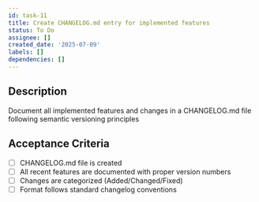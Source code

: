 ```yaml
---
id: task-11
title: Create CHANGELOG.md entry for implemented features
status: To Do
assignee: []
created_date: '2025-07-09'
labels: []
dependencies: []
---
```


## Description

Document all implemented features and changes in a CHANGELOG.md file following semantic versioning principles

## Acceptance Criteria

- [ ] CHANGELOG.md file is created
- [ ] All recent features are documented with proper version numbers
- [ ] Changes are categorized (Added/Changed/Fixed)
- [ ] Format follows standard changelog conventions
